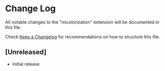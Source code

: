 # Change Log

All notable changes to the "micolorization" extension will be documented in this file.

Check [Keep a Changelog](http://keepachangelog.com/) for recommendations on how to structure this file.

## [Unreleased]

- Initial release